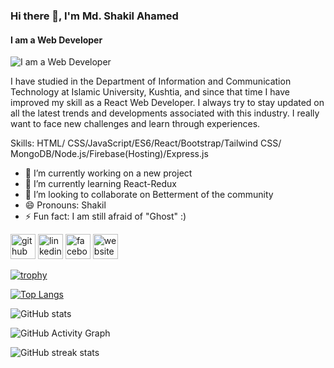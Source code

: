 ### Hi there 👋, I'm Md. Shakil Ahamed
#### I am a Web Developer
![I am a Web Developer](https://media-exp1.licdn.com/dms/image/C4E16AQH2LXW-k0c88Q/profile-displaybackgroundimage-shrink_350_1400/0/1659419350157?e=1665014400&v=beta&t=DwUt8oARVHC4lQ2_AXSiZESadXvYPTA2A3xeSfKAt7k)

I have studied in the Department of Information and Communication Technology at Islamic University, Kushtia, and since that time I have improved my skill as a React Web Developer. I always try to stay updated on all the latest trends and developments associated with this industry. I really want to face new challenges and learn through experiences.

Skills: HTML/ CSS/JavaScript/ES6/React/Bootstrap/Tailwind CSS/ MongoDB/Node.js/Firebase(Hosting)/Express.js

- 🔭 I’m currently working on a new project 
- 🌱 I’m currently learning React-Redux 
- 👯 I’m looking to collaborate on Betterment of the community 
- 😄 Pronouns: Shakil 
- ⚡ Fun fact: I am still afraid of "Ghost" :) 


[<img src='https://cdn.jsdelivr.net/npm/simple-icons@3.0.1/icons/github.svg' alt='github' height='40'>](https://github.com/shakilahamed95)  [<img src='https://cdn.jsdelivr.net/npm/simple-icons@3.0.1/icons/linkedin.svg' alt='linkedin' height='40'>](https://www.linkedin.com/in/shakilahamed95/)  [<img src='https://cdn.jsdelivr.net/npm/simple-icons@3.0.1/icons/facebook.svg' alt='facebook' height='40'>](https://www.facebook.com/md.aahamedsakil)  [<img src='https://cdn.jsdelivr.net/npm/simple-icons@3.0.1/icons/icloud.svg' alt='website' height='40'>](https://mydev-portfolio.netlify.app/)  

[![trophy](https://github-profile-trophy.vercel.app/?username=shakilahamed95)](https://github.com/ryo-ma/github-profile-trophy)

[![Top Langs](https://github-readme-stats.vercel.app/api/top-langs/?username=shakilahamed95)](https://github.com/anuraghazra/github-readme-stats)

![GitHub stats](https://github-readme-stats.vercel.app/api?username=shakilahamed95&show_icons=true)  

![GitHub Activity Graph](https://activity-graph.herokuapp.com/graph?username=shakilahamed95)  

![GitHub streak stats](https://github-readme-streak-stats.herokuapp.com/?user=shakilahamed95)  


